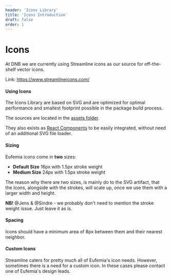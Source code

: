 ```yaml
---
header: 'Icons Library'
title: 'Icons Introduction'
draft: false
order: 1
---
```


# Icons

At DNB we are currently using Streamline icons as our source for off-the-shelf vector icons.

Link: https://www.streamlineicons.com/

#### Using Icons

The Icons Library are based on SVG and are optimized for optimal performance and smallest footprint possible in the package build process.

The sources are located in the [assets folder](https://unpkg.com/dnb-ui-lib@latest/assets/icons/).

They also exists as [React Components](/uilib/components/icon) to be easily integrated, without need of an additional SVG file loader.

#### Sizing

Eufemia icons come in **two** sizes:

- **Default Size** 16px with 1.5px stroke weight
- **Medium Size** 24px with 1.5px stroke weight

The reason why there are two sizes, is mainly do to the SVG artifact, that the Icons, alongside with the strokes, will scale up, once we use them with a larger width and height.

**NB!** @Jens & @Sindre - we probably don't need to mention the stroke weight issue. Just leave it as is.

#### Spacing

Icons should have a minimum area of 8px between them and their nearest neighbor.

#### Custom Icons

Streamline caters for pretty much all of Eufemia's icon needs. However, sometimes there is a need for a custom icon. In these cases please contact one of Eufemia's design leads.
